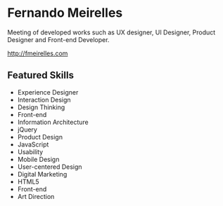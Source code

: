 # Fernando Meirelles


Meeting of developed works such as UX designer, UI Designer, Product Designer and Front-end Developer.

<http://fmeirelles.com>

## Featured Skills

- Experience Designer
- Interaction Design
- Design Thinking
- Front-end
- Information Architecture
- jQuery
- Product Design
- JavaScript
- Usability
- Mobile Design
- User-centered Design
- Digital Marketing
- HTML5
- Front-end
- Art Direction

